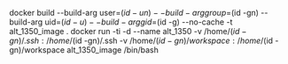 docker build --build-arg user=$(id -un) --build-arg group=$(id -gn) --build-arg uid=$(id -u) --build-arg gid=$(id -g) --no-cache -t alt_1350_image .
docker run -ti -d --name alt_1350 -v /home/$(id -gn)/.ssh:/home/$(id -gn)/.ssh -v /home/$(id -gn)/workspace:/home/$(id -gn)/workspace alt_1350_image /bin/bash
